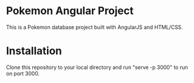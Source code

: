 # Pokemon Angular Project
This is a Pokemon database project built with AngularJS and HTML/CSS.

# Installation
Clone this repository to your local directory and run "serve -p 3000" to run
on port 3000.
